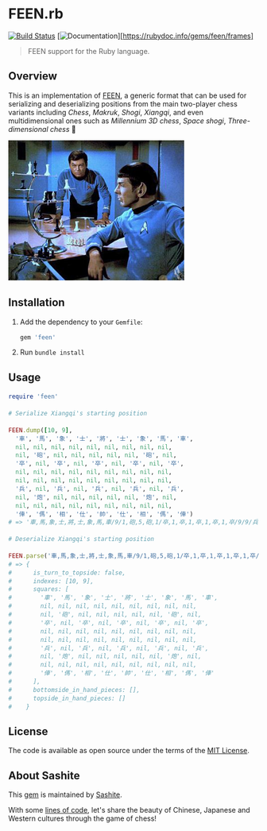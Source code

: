 # FEEN.rb

[![Build Status](https://travis-ci.org/sashite/feen.rb.svg?branch=master)](https://travis-ci.org/sashite/feen.rb)
[![Documentation](https://img.shields.io/:yard-docs-38c800.svg)][https://rubydoc.info/gems/feen/frames]

> FEEN support for the Ruby language.

## Overview

This is an implementation of [FEEN](https://developer.sashite.com/specs/forsyth-edwards-expanded-notation), a generic format that can be used for serializing and deserializing positions from the main two-player chess variants including _Chess_, _Makruk_, _Shogi_, _Xiangqi_, and even multidimensional ones such as _Millennium 3D chess_, _Space shogi_, _Three-dimensional chess_ 🖖

![3D chess on Star Trek (from the episode "Court Martial")](https://github.com/sashite/feen.rb/raw/master/star-trek-chess.jpg)

## Installation

1. Add the dependency to your `Gemfile`:

   ```ruby
   gem 'feen'
   ```

2. Run `bundle install`

## Usage

```ruby
require 'feen'

# Serialize Xiangqi's starting position

FEEN.dump([10, 9],
  '車', '馬', '象', '士', '將', '士', '象', '馬', '車',
  nil, nil, nil, nil, nil, nil, nil, nil, nil,
  nil, '砲', nil, nil, nil, nil, nil, '砲', nil,
  '卒', nil, '卒', nil, '卒', nil, '卒', nil, '卒',
  nil, nil, nil, nil, nil, nil, nil, nil, nil,
  nil, nil, nil, nil, nil, nil, nil, nil, nil,
  '兵', nil, '兵', nil, '兵', nil, '兵', nil, '兵',
  nil, '炮', nil, nil, nil, nil, nil, '炮', nil,
  nil, nil, nil, nil, nil, nil, nil, nil, nil,
  '俥', '傌', '相', '仕', '帥', '仕', '相', '傌', '俥')
# => '車,馬,象,士,將,士,象,馬,車/9/1,砲,5,砲,1/卒,1,卒,1,卒,1,卒,1,卒/9/9/兵,1,兵,1,兵,1,兵,1,兵/1,炮,5,炮,1/9/俥,傌,相,仕,帥,仕,相,傌,俥 B /'

# Deserialize Xiangqi's starting position

FEEN.parse('車,馬,象,士,將,士,象,馬,車/9/1,砲,5,砲,1/卒,1,卒,1,卒,1,卒,1,卒/9/9/兵,1,兵,1,兵,1,兵,1,兵/1,炮,5,炮,1/9/俥,傌,相,仕,帥,仕,相,傌,俥 B /')
# => {
#      is_turn_to_topside: false,
#      indexes: [10, 9],
#      squares: [
#        '車', '馬', '象', '士', '將', '士', '象', '馬', '車',
#        nil, nil, nil, nil, nil, nil, nil, nil, nil,
#        nil, '砲', nil, nil, nil, nil, nil, '砲', nil,
#        '卒', nil, '卒', nil, '卒', nil, '卒', nil, '卒',
#        nil, nil, nil, nil, nil, nil, nil, nil, nil,
#        nil, nil, nil, nil, nil, nil, nil, nil, nil,
#        '兵', nil, '兵', nil, '兵', nil, '兵', nil, '兵',
#        nil, '炮', nil, nil, nil, nil, nil, '炮', nil,
#        nil, nil, nil, nil, nil, nil, nil, nil, nil,
#        '俥', '傌', '相', '仕', '帥', '仕', '相', '傌', '俥'
#      ],
#      bottomside_in_hand_pieces: [],
#      topside_in_hand_pieces: []
#    }
```

## License

The code is available as open source under the terms of the [MIT License](https://opensource.org/licenses/MIT).

## About Sashite

This [gem](https://rubygems.org/gems/feen) is maintained by [Sashite](https://sashite.com/).

With some [lines of code](https://github.com/sashite/), let's share the beauty of Chinese, Japanese and Western cultures through the game of chess!
